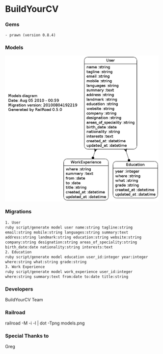 BuildYourCV
========

### Gems
    - prawn (version 0.8.4)

### Models
<img src='https://github.com/sandipransing/buildyourcv/raw/master/models.png' width='500' align='center'>

### Migrations
    1. User
    ruby script/generate model user name:string tagline:string email:string mobile:string languages:string summary:text address:string landmark:string education:string website:string company:string designation:string areas_of_speciality:string birth_date:date nationality:string interests:text
    2. Education
    ruby script/generate model education user_id:integer year:integer where:string what:string grade:string
    3. Work Experience
    ruby script/generate model work_experience user_id:integer where:string summary:text from:date to:date title:string

### Developers
BuildYourCV Team

### Railroad
railroad -M -i -l | dot -Tpng models.png

### Special Thanks to 
Greg
